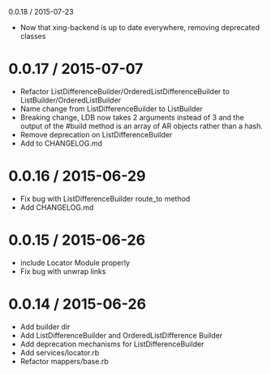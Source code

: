 0.0.18 / 2015-07-23
  * Now that xing-backend is up to date everywhere, removing deprecated classes

0.0.17 / 2015-07-07
========
  * Refactor ListDifferenceBuilder/OrderedListDifferenceBuilder to ListBuilder/OrderedListBuilder
  * Name change from ListDifferenceBuilder to ListBuilder
  * Breaking change, LDB now takes 2 arguments instead of 3 and the output of the #build method is an array of AR objects rather than a hash.
  * Remove deprecation on ListDifferenceBuilder
  * Add to CHANGELOG.md

0.0.16 / 2015-06-29
========
  * Fix bug with ListDifferenceBuilder route_to method
  * Add CHANGELOG.md

0.0.15 / 2015-06-26
========
  * include Locator Module properly
  * Fix bug with unwrap links

0.0.14 / 2015-06-26
========
  * Add builder dir
  * Add ListDifferenceBuilder and OrderedListDifference Builder
  * Add deprecation mechanisms for ListDifferenceBuilder
  * Add services/locator.rb
  * Refactor mappers/base.rb
